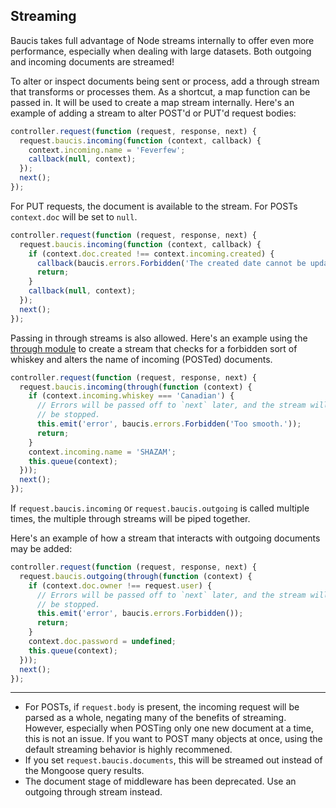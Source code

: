 ## Streaming

Baucis takes full advantage of Node streams internally to offer even more performance, especially when dealing with large datasets.  Both outgoing and incoming documents are streamed!

To alter or inspect documents being sent or process, add a through stream that transforms or processes them.  As a shortcut, a map function can be passed in.  It will be used to create a map stream internally.  Here's an example of adding a stream to alter POST'd or PUT'd request bodies:

``` javascript
controller.request(function (request, response, next) {
  request.baucis.incoming(function (context, callback) {
    context.incoming.name = 'Feverfew';
    callback(null, context);
  });
  next();
});
```

For PUT requests, the document is available to the stream.  For POSTs `context.doc` will be set to `null`.

``` javascript
controller.request(function (request, response, next) {
  request.baucis.incoming(function (context, callback) {
    if (context.doc.created !== context.incoming.created) {
      callback(baucis.errors.Forbidden('The created date cannot be updated'));
      return;
    }
    callback(null, context);
  });
  next();
});
```

Passing in through streams is also allowed.  Here's an example using the [through module](https://www.npmjs.org/package/through) to create a stream that checks for a forbidden sort of whiskey and alters the name of incoming (POSTed) documents.

``` javascript
controller.request(function (request, response, next) {
  request.baucis.incoming(through(function (context) {
    if (context.incoming.whiskey === 'Canadian') {
      // Errors will be passed off to `next` later, and the stream will
      // be stopped.
      this.emit('error', baucis.errors.Forbidden('Too smooth.'));
      return;
    }
    context.incoming.name = 'SHAZAM';
    this.queue(context);
  }));
  next();
});
```

If `request.baucis.incoming` or `request.baucis.outgoing` is called multiple times, the multiple through streams will be piped together.

Here's an example of how a stream that interacts with outgoing documents may be added:

``` javascript
controller.request(function (request, response, next) {
  request.baucis.outgoing(through(function (context) {
    if (context.doc.owner !== request.user) {
      // Errors will be passed off to `next` later, and the stream will
      // be stopped.
      this.emit('error', baucis.errors.Forbidden());
      return;
    }
    context.doc.password = undefined;
    this.queue(context);
  }));
  next();
});
```

-----------

  * For POSTs, if `request.body` is present, the incoming request will be parsed as a whole, negating many of the benefits of streaming.  However, especially when POSTing only one new document at a time, this is not an issue.  If you want to POST many objects at once, using the default streaming behavior is highly recommened.
  * If you set `request.baucis.documents`, this will be streamed out instead of the Mongoose query results.
  * The document stage of middleware has been deprecated.  Use an outgoing through stream instead.
  